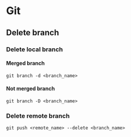 # Git

## Delete branch

### Delete local branch

#### Merged branch

`git branch -d <branch_name>`

#### Not merged branch

`git branch -D <branch_name>`

### Delete remote branch

`git push <remote_name> --delete <branch_name>`